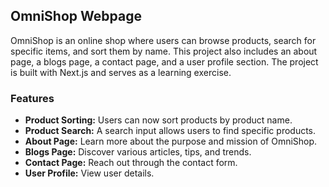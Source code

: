 ## OmniShop Webpage

OmniShop is an online shop where users can browse products, search for specific items, and sort them by name. This project also includes an about page, a blogs page, a contact page, and a user profile section. The project is built with Next.js and serves as a learning exercise.

### Features

- **Product Sorting:** Users can now sort products by product name.
- **Product Search:** A search input allows users to find specific products.
- **About Page:** Learn more about the purpose and mission of OmniShop.
- **Blogs Page:** Discover various articles, tips, and trends.
- **Contact Page:** Reach out through the contact form.
- **User Profile:** View user details.

